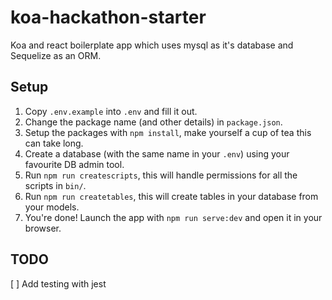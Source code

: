 # koa-hackathon-starter

Koa and react boilerplate app which uses mysql as it's database and Sequelize as an ORM.

## Setup

1. Copy `.env.example` into `.env` and fill it out.
2. Change the package name (and other details) in `package.json`.
3. Setup the packages with `npm install`, make yourself a cup of tea this can take long.
4. Create a database (with the same name in your `.env`) using your favourite DB admin tool.
5. Run `npm run createscripts`, this will handle permissions for all the scripts in `bin/`.
6. Run `npm run createtables`, this will create tables in your database from your models.
7. You're done! Launch the app with `npm run serve:dev` and open it in your browser.

## TODO

[ ] Add testing with jest
